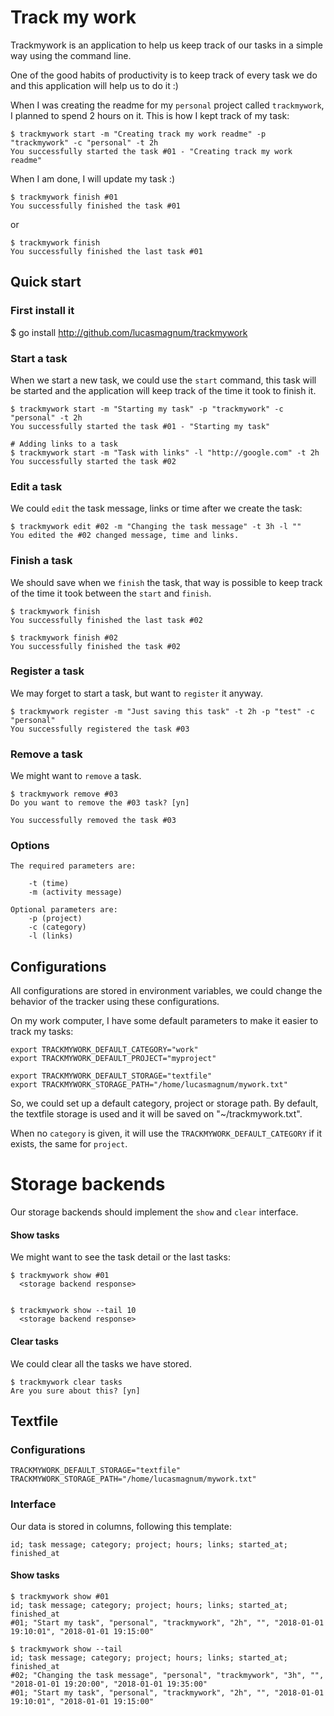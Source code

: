 # Track my work
Trackmywork is an application to help us keep track of our tasks in a simple way using the command line.

One of the good habits of productivity is to keep track of every task we do and this application will help us to do it :)

When I was creating the readme for my `personal` project called `trackmywork`, I planned to spend 2 hours on it. This is how I kept track of my task: 

    $ trackmywork start -m "Creating track my work readme" -p "trackmywork" -c "personal" -t 2h
    You successfully started the task #01 - "Creating track my work readme"

When I am done, I will update my task :)
  
    $ trackmywork finish #01
    You successfully finished the task #01
    
or
    
    $ trackmywork finish 
    You successfully finished the last task #01
    
    
## Quick start


### First install it

  $ go install http://github.com/lucasmagnum/trackmywork


### Start a task
When we start a new task, we could use the `start` command, this task will be started and the application will keep track of the time it took to finish it.

    $ trackmywork start -m "Starting my task" -p "trackmywork" -c "personal" -t 2h
    You successfully started the task #01 - "Starting my task"

    # Adding links to a task
    $ trackmywork start -m "Task with links" -l "http://google.com" -t 2h
    You successfully started the task #02

### Edit a task
We could `edit` the task message, links or time after we create the task:

    $ trackmywork edit #02 -m "Changing the task message" -t 3h -l ""
    You edited the #02 changed message, time and links.


### Finish a task
We should save when we `finish` the task, that way is possible to keep track of the time it took between the `start` and `finish`.

    $ trackmywork finish
    You successfully finished the last task #02
    
    $ trackmywork finish #02
    You successfully finished the task #02


### Register a task
We may forget to start a task, but want to `register` it anyway. 
  
    $ trackmywork register -m "Just saving this task" -t 2h -p "test" -c "personal"
    You successfully registered the task #03
    
### Remove a task
We might want to `remove` a task.

    $ trackmywork remove #03
    Do you want to remove the #03 task? [yn]
    
    You successfully removed the task #03

### Options

    The required parameters are:

        -t (time)
        -m (activity message)

    Optional parameters are:
        -p (project)
        -c (category)
        -l (links)


## Configurations

All configurations are stored in environment variables, we could change the behavior of the tracker using these configurations.

On my work computer, I have some default parameters to make it easier to track my tasks:

    export TRACKMYWORK_DEFAULT_CATEGORY="work"
    export TRACKMYWORK_DEFAULT_PROJECT="myproject"

    export TRACKMYWORK_DEFAULT_STORAGE="textfile"
    export TRACKMYWORK_STORAGE_PATH="/home/lucasmagnum/mywork.txt"

So, we could set up a default category, project or storage path.
By default, the textfile storage is used and it will be saved on "~/trackmywork.txt".

When no `category` is given, it will use the `TRACKMYWORK_DEFAULT_CATEGORY` if it exists, the same for `project`.


# Storage backends

Our storage backends should implement the `show` and `clear` interface. 


#### Show tasks
We might want to see the task detail or the last tasks:

    $ trackmywork show #01
      <storage backend response>
  
  
    $ trackmywork show --tail 10 
      <storage backend response>


#### Clear tasks
We could clear all the tasks we have stored.

    $ trackmywork clear tasks
    Are you sure about this? [yn]
   


## Textfile

### Configurations

    TRACKMYWORK_DEFAULT_STORAGE="textfile"
    TRACKMYWORK_STORAGE_PATH="/home/lucasmagnum/mywork.txt"


### Interface

Our data is stored in columns, following this template:

    id; task message; category; project; hours; links; started_at; finished_at


#### Show tasks
    
    $ trackmywork show #01
    id; task message; category; project; hours; links; started_at; finished_at
    #01; "Start my task", "personal", "trackmywork", "2h", "", "2018-01-01 19:10:01", "2018-01-01 19:15:00"

    $ trackmywork show --tail 
    id; task message; category; project; hours; links; started_at; finished_at
    #02; "Changing the task message", "personal", "trackmywork", "3h", "", "2018-01-01 19:20:00", "2018-01-01 19:35:00"
    #01; "Start my task", "personal", "trackmywork", "2h", "", "2018-01-01 19:10:01", "2018-01-01 19:15:00"
